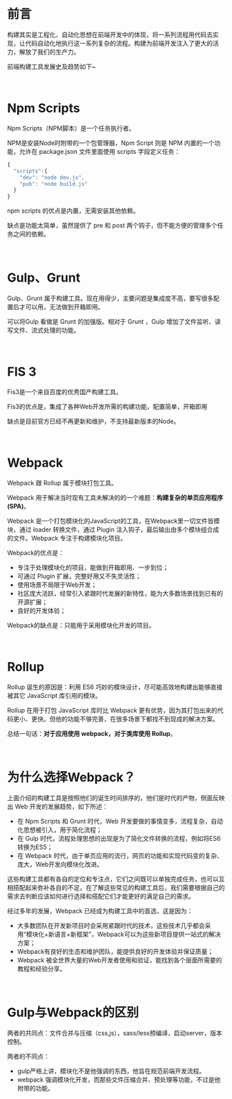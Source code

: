 # 前言

构建其实是工程化、自动化思想在前端开发中的体现，将一系列流程用代码去实现，让代码自动化地执行这一系列复杂的流程。构建为前端开发注入了更大的活力，解放了我们的生产力。

前端构建工具发展史及趋势如下~

<br/>

# Npm Scripts

Npm Scripts（NPM脚本）是一个任务执行者。

NPM是安装Node时附带的一个包管理器，Npm Script 则是 NPM 内置的一个功能，允许在 package.json 文件里面使用 scripts 字段定义任务：

```js
{
  "scripts":{
    "dev": "node dev.js",
    "pub": "node build.js"
  }
}
```

npm scripts 的优点是内置，无需安装其他依赖。

缺点是功能太简单，虽然提供了 pre 和 post 两个钩子，但不能方便的管理多个任务之间的依赖。

<br/>

# Gulp、Grunt

Gulp、Grunt 属于构建工具。现在用得少，主要问题是集成度不高，要写很多配置后才可以用，无法做到开箱即用。

可以将Gulp 看做是 Grunt 的加强版。相对于 Grunt ，Gulp 增加了文件监听、读写文件、流式处理的功能。

<br/>

# FIS 3

Fis3是一个来自百度的优秀国产构建工具。

Fis3的优点是，集成了各种Web开发所需的构建功能，配置简单，开箱即用

缺点是目前官方已经不再更新和维护，不支持最新版本的Node。

<br/>

# Webpack

Webpack 跟 Rollup 属于模块打包工具。

Webpack 用于解决当时现有工具未解决的的一个难题：**构建复杂的单页应用程序(SPA)**。

Webpack 是一个打包模块化的JavaScript的工具，在Webpack里一切文件皆模块，通过 loader 转换文件，通过 Plugin 注入钩子，最后输出由多个模块组合成的文件。Webpack 专注于构建模块化项目。

Webpack的优点是：

- 专注于处理模块化的项目，能做到开箱即用、一步到位；
- 可通过 Plugin 扩展，完整好用又不失灵活性；
- 使用场景不局限于Web开发；
- 社区庞大活跃，经常引入紧跟时代发展的新特性，能为大多数场景找到已有的开源扩展；
- 良好的开发体验；

Webpack的缺点是：只能用于采用模块化开发的项目。


<br/>

# Rollup

Rollup 诞生的原因是：利用 ES6 巧妙的模块设计，尽可能高效地构建出能够直接被其它 JavaScript 库引用的模块。

Rollup 在用于打包 JavaScript 库时比 Webpack 更有优势，因为其打包出来的代码更小、更快。但他的功能不够完善，在很多场景下都找不到现成的解决方案。

总结一句话：**对于应用使用 webpack，对于类库使用 Rollup**。

<br/>

# 为什么选择Webpack？

上面介绍的构建工具是按照他们的诞生时间排序的，他们是时代的产物，侧面反映出 Web 开发的发展趋势，如下所述：

- 在 Npm Scripts 和 Grunt 时代，Web 开发要做的事情变多，流程复杂，自动化思想被引入，用于简化流程；
- 在 Gulp 时代，流程处理思想的出现是为了简化文件转换的流程，例如将ES6转换为ES5；
- 在 Webpack 时代，由于单页应用的流行，网页的功能和实现代码变的复杂、庞大，Web开发向模块化改进。

这些构建工具都有各自的定位和专注点，它们之间既可以单独完成任务，也可以互相搭配起来弥补各自的不足。在了解这些常见的构建工具后，我们需要根据自己的需求去判断应该如何进行选择和搭配它们才能更好的满足自己的需求。

经过多年的发展，Webpack 已经成为构建工具中的首选，这是因为：

- 大多数团队在开发新项目时会采用紧跟时代的技术，这些技术几乎都会采用“模块化+新语言+新框架”，Webpack可以为这些新项目提供一站式的解决方案；
- Webpack有良好的生态和维护团队，能提供良好的开发体验并保证质量；
- Webpack 被全世界大量的Web开发者使用和验证，能找到各个层面所需要的教程和经验分享。

<br/>

# Gulp与Webpack的区别

两者的共同点：文件合并与压缩（css,js），sass/less预编译，启动server，版本控制。

两者的不同点：

- gulp严格上讲，模块化不是他强调的东西，他旨在规范前端开发流程。
- webpack 强调模块化开发，而那些文件压缩合并、预处理等功能，不过是他附带的功能。
